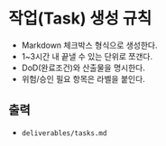# 작업(Task) 생성 규칙

- Markdown 체크박스 형식으로 생성한다.
- 1~3시간 내 끝낼 수 있는 단위로 쪼갠다.
- DoD(완료조건)와 산출물을 명시한다.
- 위험/승인 필요 항목은 라벨을 붙인다.

## 출력
- `deliverables/tasks.md`
